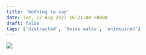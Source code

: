 ```yaml
---
title: 'Nothing to say'
date: Tue, 17 Aug 2021 16:21:00 +0000
draft: false
tags: ['distracted', 'Swiss walks', 'uninspired']
---
```


![](https://www.main-vision.com/richard/blog/wp-content/uploads/2021/08/img_6912-768x1024.jpg)